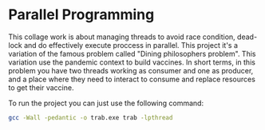 # Parallel Programming

This collage work is about managing threads to avoid race condition, dead-lock and do effectively execute proccess in parallel. This project it's a variation of the famous problem called "Dining philosophers problem". This variation use the pandemic context to build vaccines. In short terms, in this problem you have two threads working as consumer and one as producer, and a place where they need to interact to consume and replace resources to get their vaccine.

To run the project you can just use the following command:

```bash
gcc -Wall -pedantic -o trab.exe trab -lpthread
```
